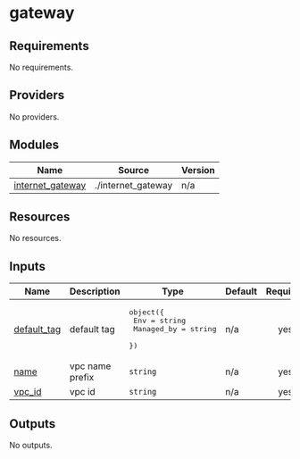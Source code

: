 # gateway

<!-- BEGINNING OF PRE-COMMIT-TERRAFORM DOCS HOOK -->
## Requirements

No requirements.

## Providers

No providers.

## Modules

| Name | Source | Version |
|------|--------|---------|
| <a name="module_internet_gateway"></a> [internet\_gateway](#module\_internet\_gateway) | ./internet_gateway | n/a |

## Resources

No resources.

## Inputs

| Name | Description | Type | Default | Required |
|------|-------------|------|---------|:--------:|
| <a name="input_default_tag"></a> [default\_tag](#input\_default\_tag) | default tag | <pre>object({<br>    Env        = string<br>    Managed_by = string<br>  })</pre> | n/a | yes |
| <a name="input_name"></a> [name](#input\_name) | vpc name prefix | `string` | n/a | yes |
| <a name="input_vpc_id"></a> [vpc\_id](#input\_vpc\_id) | vpc id | `string` | n/a | yes |

## Outputs

No outputs.
<!-- END OF PRE-COMMIT-TERRAFORM DOCS HOOK -->
